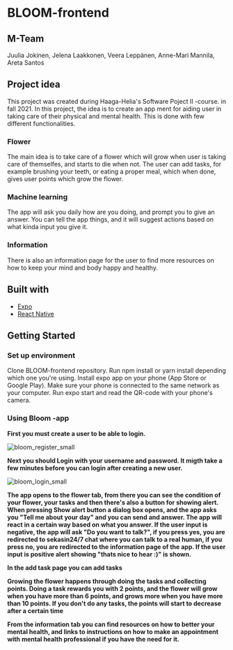 # BLOOM-frontend
## M-Team
Juulia Jokinen, Jelena Laakkonen, Veera Leppänen, Anne-Mari Mannila, Areta Santos
## Project idea
This project was created during Haaga-Helia's Software Poject II -course. in fall 2021.
In this project, the idea is to create an app ment for aiding user in taking care of their physical and mental health. This is done with few different functionalities. 
### Flower
The main idea is to take care of a flower which will grow when user is taking care of themselfes, and starts to die when not. The user can add tasks, for example
brushing your teeth, or eating a proper meal, which when done, gives user points which grow the flower.
### Machine learning
The app will ask you daily how are you doing, and prompt you to give an answer. You can tell the app things, and it will suggest actions based on what kinda input you give it.
### Information
There is also an information page for the user to find more resources on how to keep your mind and body happy and healthy.
## Built with
- [Expo](https://expo.dev/)
- [React Native](https://reactnative.dev/)
## Getting Started
### Set up environment
Clone BLOOM-frontend repository. Run npm install or yarn install depending which one you're using. Install expo app on your phone (App Store or Google Play). Make sure your phone is connected to the same network as your computer. Run expo start and read the QR-code with your phone's camera.
### Using Bloom -app
**First you must create a user to be able to login.** 

![bloom_register_small](https://user-images.githubusercontent.com/70891200/144714962-74ddc25c-681d-4182-955b-7fcc4912b8cf.jpeg)

**Next you should Login with your username and password. It migth take a few minutes before you can login after creating a new user.**

![bloom_login_small](https://user-images.githubusercontent.com/70891200/144714892-d4b09669-b425-41f8-a0b2-94f94a7f7e79.jpeg)

**The app opens to the flower tab, from there you can see the condition of your flower, your tasks and then there's also a button for showing alert. When pressing Show alert button a dialog box opens, and the app asks you "Tell me about your day" and you can send and answer. The app will react in a certain way based on what you answer. If the user input is negative, the app will ask "Do you want to talk?", if you press yes, you are redirected to sekasin24/7 chat where you can talk to a real human, if you press no, you are redirected to the information page of the app. If the user input is positive alert showing "thats nice to hear :)" is shown.**

**In the add task page you can add tasks**

**Growing the flower happens through doing the tasks and collecting points. Doing a task rewards you with 2 points, and the flower will grow when you have more than 6 points, and grows more when you have more than 10 points. If you don't do any tasks, the points will start to decrease after a certain time**

**From the information tab you can find resources on how to better your mental health, and links to instructions on how to make an appointment with mental health professional if you have the need for it.**
